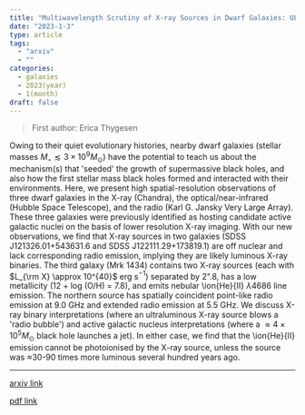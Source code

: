 ```yaml
---
title: "Multiwavelength Scrutiny of X-ray Sources in Dwarf Galaxies: ULXs versus AGN"
date: "2023-1-3"
type: article
tags:
  - "arxiv"
  - ""
categories:
  - galaxies
  - 2023(year)
  - 1(month)
draft: false
---
```


> First author: Erica Thygesen

 Owing to their quiet evolutionary histories, nearby dwarf galaxies (stellar
masses $M_\star \lesssim 3 \times 10^9 M_\odot$) have the potential to teach us
about the mechanism(s) that 'seeded' the growth of supermassive black holes,
and also how the first stellar mass black holes formed and interacted with
their environments. Here, we present high spatial-resolution observations of
three dwarf galaxies in the X-ray (Chandra), the optical/near-infrared (Hubble
Space Telescope), and the radio (Karl G. Jansky Very Large Array). These three
galaxies were previously identified as hosting candidate active galactic nuclei
on the basis of lower resolution X-ray imaging. With our new observations, we
find that X-ray sources in two galaxies (SDSS J121326.01+543631.6 and SDSS
J122111.29+173819.1) are off nuclear and lack corresponding radio emission,
implying they are likely luminous X-ray binaries. The third galaxy (Mrk 1434)
contains two X-ray sources (each with $L_{\rm X} \approx 10^{40}$ erg s$^{-1}$)
separated by 2".8, has a low metallicity (12 + log (O/H) = 7.8), and emits
nebular \ion{He}{II} $\lambda$4686 line emission. The northern source has
spatially coincident point-like radio emission at 9.0 GHz and extended radio
emission at 5.5 GHz. We discuss X-ray binary interpretations (where an
ultraluminous X-ray source blows a 'radio bubble') and active galactic nucleus
interpretations (where a $\approx 4\times10^5 M_\odot$ black hole launches a
jet). In either case, we find that the \ion{He}{II} emission cannot be
photoionised by the X-ray source, unless the source was $\approx$30-90 times
more luminous several hundred years ago.

---
[arxiv link](http://arxiv.org/abs/2301.01317v1)

[pdf link](http://arxiv.org/pdf/2301.01317v1)